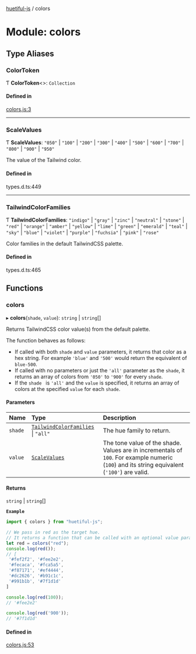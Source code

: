 [huetiful-js](../README.md) / colors

# Module: colors

## Type Aliases

### ColorToken

Ƭ **ColorToken**\<\>: `Collection`

#### Defined in

[colors.js:3](https://github.com/prjctimg/huetiful/blob/5e5fb86/src/colors.js#L3)

___

### ScaleValues

Ƭ **ScaleValues**: ``"050"`` \| ``"100"`` \| ``"200"`` \| ``"300"`` \| ``"400"`` \| ``"500"`` \| ``"600"`` \| ``"700"`` \| ``"800"`` \| ``"900"`` \| ``"950"``

The value of the Tailwind color.

#### Defined in

types.d.ts:449

___

### TailwindColorFamilies

Ƭ **TailwindColorFamilies**: ``"indigo"`` \| ``"gray"`` \| ``"zinc"`` \| ``"neutral"`` \| ``"stone"`` \| ``"red"`` \| ``"orange"`` \| ``"amber"`` \| ``"yellow"`` \| ``"lime"`` \| ``"green"`` \| ``"emerald"`` \| ``"teal"`` \| ``"sky"`` \| ``"blue"`` \| ``"violet"`` \| ``"purple"`` \| ``"fuchsia"`` \| ``"pink"`` \| ``"rose"``

Color families in the default TailwindCSS palette.

#### Defined in

types.d.ts:465

## Functions

### colors

▸ **colors**(`shade`, `value`): `string` \| `string`[]

Returns TailwindCSS color value(s) from the default palette.

The function behaves as follows:

* If called with both `shade` and `value` parameters, it returns that color as a hex string. For example `'blue'` and `'500'` would return the equivalent of `blue-500`.
* If called with no parameters or just the `'all'` parameter as the `shade`, it returns an array of colors from `'050'` to `'900'` for every `shade`. 
* If the `shade ` is `'all'` and the `value` is specified, it returns an array of colors at the specified `value` for each `shade`.

#### Parameters

| Name | Type | Description |
| :------ | :------ | :------ |
| `shade` | [`TailwindColorFamilies`](colors.md#tailwindcolorfamilies) \| ``"all"`` | The hue family to return. |
| `value` | [`ScaleValues`](colors.md#scalevalues) | The tone value of the shade. Values are in incrementals of `100`. For example numeric (`100`) and its string equivalent (`'100'`) are valid. |

#### Returns

`string` \| `string`[]

**`Example`**

```ts
import { colors } from "huetiful-js";

// We pass in red as the target hue.
// It returns a function that can be called with an optional value parameter
let red = colors("red");
console.log(red());
// [
 '#fef2f2', '#fee2e2',
 '#fecaca', '#fca5a5',
 '#f87171', '#ef4444',
 '#dc2626', '#b91c1c',
 '#991b1b', '#7f1d1d'
]

console.log(red(100));
// '#fee2e2'

console.log(red('900'));
// '#7f1d1d'
```

#### Defined in

[colors.js:53](https://github.com/prjctimg/huetiful/blob/5e5fb86/src/colors.js#L53)
